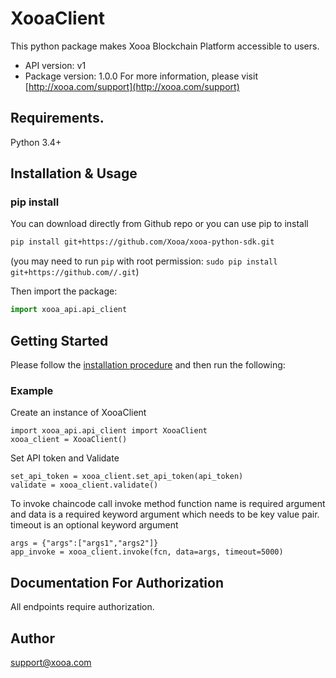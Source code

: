 # XooaClient

This python package makes Xooa Blockchain Platform accessible to users. 

- API version: v1
- Package version: 1.0.0
For more information, please visit [http://xooa.com/support](http://xooa.com/support)

## Requirements.

Python 3.4+

## Installation & Usage
### pip install

You can download directly from Github repo or you can use pip to install 

```sh
pip install git+https://github.com/Xooa/xooa-python-sdk.git
```
(you may need to run `pip` with root permission: `sudo pip install git+https://github.com//.git`)

Then import the package:
```python
import xooa_api.api_client
```


## Getting Started

Please follow the [installation procedure](#installation--usage) and then run the following:

### Example
Create an instance of XooaClient
```
import xooa_api.api_client import XooaClient
xooa_client = XooaClient()
```

Set API token and Validate
```api_token = '<API_TOKEN>' 
set_api_token = xooa_client.set_api_token(api_token)
validate = xooa_client.validate()
```
 To invoke chaincode call invoke method
 function name is required argument and data is a required keyword argument which needs to be key value pair.
 timeout is an optional keyword argument
```fcn = 'set'
args = {"args":["args1","args2"]}
app_invoke = xooa_client.invoke(fcn, data=args, timeout=5000)
```
## Documentation For Authorization

 All endpoints require authorization.


## Author

support@xooa.com

